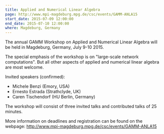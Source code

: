 ```yaml
---
title: Applied and Numerical Linear Algebra
page: http://www.mpi-magdeburg.mpg.de/csc/events/GAMM-ANLA15
start_date: 2015-07-09 12:00:00
end_date: 2015-07-10 12:00:00
where: Magdeburg, Germany
---
```


The annual GAMM Workshop on Applied and Numerical Linear Algebra will
be held in Magdeburg, Germany, July 9-10 2015.

The special emphasis of the workshop is on "large-scale network
computations". But all other aspects of applied and numerical linear
algebra are most welcome.

Invited speakers (confirmed):

 - Michele Benzi (Emory, USA)
 - Ernesto Estrada (Strathclyde, UK)
 - Caren Tischendorf (HU Berlin, Germany)

The workshop will consist of three invited talks and contributed talks
of 25 minutes.

More information on deadlines and registration can be found on the
webpage: <http://www.mpi-magdeburg.mpg.de/csc/events/GAMM-ANLA15>

